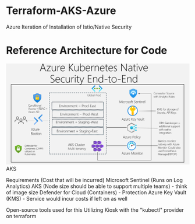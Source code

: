 # Terraform-AKS-Azure
Azure Iteration of Installation of Istio/Native Security

<h1> Reference Architecture for Code</h1>
<img src=/aks-end.png> AKS </img>

Requirements (Cost that will be incurred)
Microsoft Sentinel (Runs on Log Analytics)
AKS (Node size should be able to support multiple teams) - think of image size
Defender for Cloud (Containers) - Protection
Azure Key Vault (KMS) - Service would incur costs if left on as well

Open-source tools used for this
Utilizing Kiosk with the "kubectl" provider on terraform
